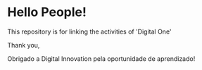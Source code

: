 # Hello People!

This repository is for linking the activities of 'Digital One'

Thank you,


Obrigado a Digital Innovation pela oportunidade de aprendizado!
